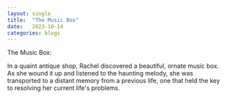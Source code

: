```yaml
---
layout: single
title:  "The Music Box"
date:   2023-10-14
categories: blogs
---
```


The Music Box:

In a quaint antique shop, Rachel discovered a beautiful, ornate music box. As she wound it up and listened to the haunting melody, she was transported to a distant memory from a previous life, one that held the key to resolving her current life's problems.